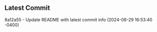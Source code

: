 
## Latest Commit
8a12a55 - Update README with latest commit info (2024-08-29 16:53:40 -0400) <Yunxi-Zhou>
